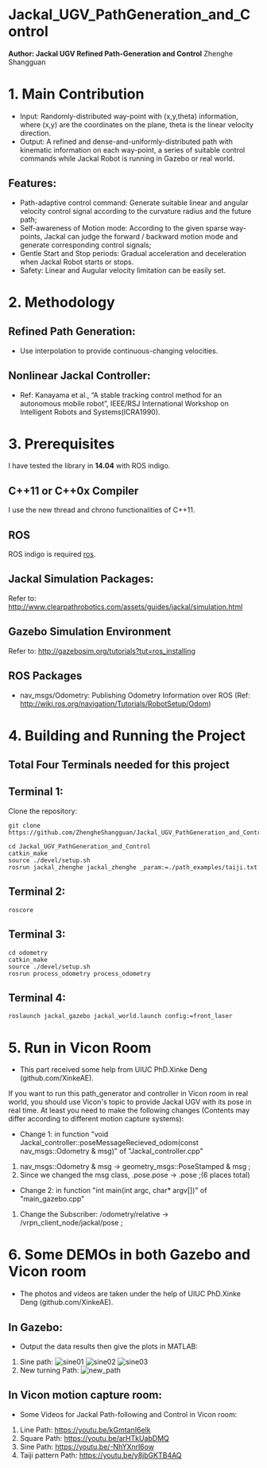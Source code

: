 # Jackal_UGV_PathGeneration_and_Control
**Author: Jackal UGV Refined Path-Generation and Control** Zhenghe Shangguan


# 1. Main Contribution
- Input: Randomly-distributed way-point with (x,y,theta) information, where (x,y) are the coordinates on the plane, theta is the linear velocity direction.
- Output: A refined and dense-and-uniformly-distributed path with kinematic information on each way-point, a series of suitable control commands while Jackal Robot is running in Gazebo or real world.
## Features:
- Path-adaptive control command: Generate suitable linear and angular velocity control signal according to the curvature radius and the future path;
- Self-awareness of Motion mode: According to the given sparse way-points, Jackal can judge the forward / backward motion mode and generate corresponding control signals;
- Gentle Start and Stop periods: Gradual acceleration and deceleration when Jackal Robot starts or stops.
- Safety: Linear and Augular velocity limitation can be easily set.


# 2. Methodology
## Refined Path Generation:
- Use interpolation to provide continuous-changing velocities.
## Nonlinear Jackal Controller:
- Ref: Kanayama et al., “A stable tracking control method for an autonomous mobile robot”, IEEE/RSJ International Workshop on Intelligent Robots and Systems(ICRA1990).

# 3. Prerequisites
I have tested the library in **14.04** with ROS indigo.

## C++11 or C++0x Compiler
I use the new thread and chrono functionalities of C++11.

## ROS 
ROS indigo is required [ros](http://wiki.ros.org/indigo/Installation/Ubuntu).

## Jackal Simulation Packages:
Refer to: http://www.clearpathrobotics.com/assets/guides/jackal/simulation.html

## Gazebo Simulation Environment
Refer to: http://gazebosim.org/tutorials?tut=ros_installing

## ROS Packages
- nav_msgs/Odometry: Publishing Odometry Information over ROS (Ref: http://wiki.ros.org/navigation/Tutorials/RobotSetup/Odom)


# 4. Building and Running the Project
## Total Four Terminals needed for this project

## Terminal 1:
Clone the repository:
```
git clone https://github.com/ZhengheShangguan/Jackal_UGV_PathGeneration_and_Control.git
```

```
cd Jackal_UGV_PathGeneration_and_Control
catkin_make
source ./devel/setup.sh
rosrun jackal_zhenghe jackal_zhenghe _param:=./path_examples/taiji.txt
```

## Terminal 2:
```
roscore
```

## Terminal 3:
```
cd odometry
catkin_make
source ./devel/setup.sh
rosrun process_odometry process_odometry
```

## Terminal 4:
```
roslaunch jackal_gazebo jackal_world.launch config:=front_laser
```


# 5. Run in Vicon Room

- This part received some help from UIUC PhD.Xinke Deng (github.com/XinkeAE).

If you want to run this path_generator and controller in Vicon room in real world, you should use Vicon's topic to provide Jackal UGV with its pose in real time.
At least you need to make the following changes (Contents may differ according to different motion capture systems):

- Change 1: in function "void Jackal_controller::poseMessageRecieved_odom(const nav_msgs::Odometry & msg)" of "Jackal_controller.cpp" 
1. nav_msgs::Odometry & msg -> geometry_msgs::PoseStamped & msg ;
2. Since we changed the msg class, .pose.pose -> .pose ;(6 places total)

- Change 2: in function "int main(int argc, char* argv[])" of "main_gazebo.cpp" 
1. Change the Subscriber: /odometry/relative -> /vrpn_client_node/jackal/pose ;

# 6. Some DEMOs in both Gazebo and Vicon room

- The photos and videos are taken under the help of UIUC PhD.Xinke Deng (github.com/XinkeAE).

## In Gazebo:
- Output the data results then give the plots in MATLAB:
1. Sine path:
![sine01](https://user-images.githubusercontent.com/39528117/48602699-a2e31980-e939-11e8-951e-31977e42d6ff.png)
![sine02](https://user-images.githubusercontent.com/39528117/48602716-b2626280-e939-11e8-8650-13a32c486dac.png)
![sine03](https://user-images.githubusercontent.com/39528117/48602722-b9897080-e939-11e8-986e-d8c57b6fd23e.png)
2. New turning Path:
![new_path](https://user-images.githubusercontent.com/39528117/48602752-cefe9a80-e939-11e8-9048-fbd188fcb68f.png)

## In Vicon motion capture room:
- Some Videos for Jackal Path-following and Control in Vicon room:
1. Line Path: https://youtu.be/kGmtanI6elk 
2. Square Path: https://youtu.be/arHTkUabDMQ
3. Sine Path: https://youtu.be/-NhYXnrl6ow
4. Taiji pattern Path: https://youtu.be/y8jbGKTB4AQ

